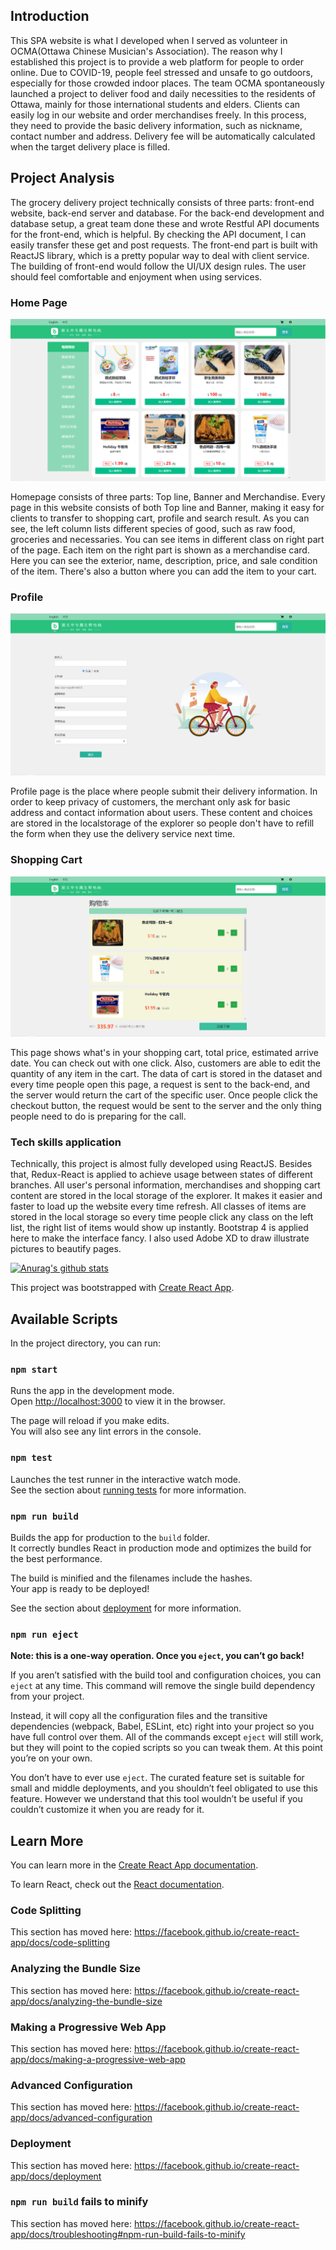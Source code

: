 
## Introduction

This SPA website is what I developed when I served as volunteer in OCMA(Ottawa Chinese Musician's Association).
 The reason why I established this project is to provide a web platform for people to order online. Due to COVID-19,
  people feel stressed and unsafe to go outdoors, especially for those crowded indoor places. The team OCMA spontaneously
 launched a project to deliver food and daily necessities to the residents of Ottawa, mainly for those international students
 and elders. Clients can easily log in our website and order merchandises freely. In this process, they need to provide
 the basic delivery information, such as nickname, contact number and address. Delivery fee will be automatically calculated 
 when the target delivery place is filled. 

## Project Analysis

The grocery delivery project technically consists of three parts: front-end website, back-end server and database.
For the back-end development and database setup, a great team done these and wrote Restful API documents for the front-end, 
which is helpful. By checking the API document, I can easily transfer these get and post requests. The front-end part is built
 with ReactJS library, which is a pretty popular way to deal with client service. The building of front-end would follow the 
 UI/UX design rules. The user should feel comfortable and enjoyment when using services. 

### Home Page
![Homepage](src/img/Woying_homepage.png)

Homepage consists of three parts: Top line, Banner and Merchandise. Every page in this website consists of both Top line and Banner,
 making it easy for clients to transfer to shopping cart, profile and search result. As you can see, the left column lists different 
 species of good, such as raw food, groceries and necessaries. You can see items in different class on right part of the page. Each item on
  the right part is shown as a merchandise card. Here you can see the exterior, name, description, price, and sale condition of the item.
  There's also a button where you can add the item to your cart. 
  
### Profile
![Profile](src/img/Profile.png)

Profile page is the place where people submit their delivery information. In order to keep privacy of customers, the merchant only ask for 
basic address and contact information about users. These content and choices are stored in the localstorage of the explorer so people don't
 have to refill the form when they use the delivery service next time.
 
### Shopping Cart
![Cart](src/img/ShoppingCart.png)

This page shows what's in your shopping cart, total price, estimated arrive date. You can check out with one click. Also, customers are 
able to edit the quantity of any item in the cart. The data of cart is stored in the dataset and every time people open this page, a request
is sent to the back-end, and the server would return the cart of the specific user. Once people click the checkout button, the request would
be sent to the server and the only thing people need to do is preparing for the call.

### Tech skills application

Technically, this project is almost fully developed using ReactJS. Besides that, Redux-React is applied to achieve usage between states of 
different branches. All user's personal information, merchandises and shopping cart content are stored in the local storage of the explorer. 
It makes it easier and faster to load up the website every time refresh. All classes of items are stored in the local storage so every time 
people click any class on the left list, the right list of items would show up instantly. Bootstrap 4 is applied here to make the interface 
fancy. I also used Adobe XD to draw illustrate pictures to beautify pages.


[![Anurag's github stats](https://github-readme-stats.vercel.app/api?username=featherblacker)](https://github.com/anuraghazra/github-readme-stats)

This project was bootstrapped with [Create React App](https://github.com/facebook/create-react-app).

## Available Scripts

In the project directory, you can run:

### `npm start`

Runs the app in the development mode.<br />
Open [http://localhost:3000](http://localhost:3000) to view it in the browser.

The page will reload if you make edits.<br />
You will also see any lint errors in the console.

### `npm test`

Launches the test runner in the interactive watch mode.<br />
See the section about [running tests](https://facebook.github.io/create-react-app/docs/running-tests) for more information.

### `npm run build`

Builds the app for production to the `build` folder.<br />
It correctly bundles React in production mode and optimizes the build for the best performance.

The build is minified and the filenames include the hashes.<br />
Your app is ready to be deployed!

See the section about [deployment](https://facebook.github.io/create-react-app/docs/deployment) for more information.

### `npm run eject`

**Note: this is a one-way operation. Once you `eject`, you can’t go back!**

If you aren’t satisfied with the build tool and configuration choices, you can `eject` at any time. This command will remove the single build dependency from your project.

Instead, it will copy all the configuration files and the transitive dependencies (webpack, Babel, ESLint, etc) right into your project so you have full control over them. All of the commands except `eject` will still work, but they will point to the copied scripts so you can tweak them. At this point you’re on your own.

You don’t have to ever use `eject`. The curated feature set is suitable for small and middle deployments, and you shouldn’t feel obligated to use this feature. However we understand that this tool wouldn’t be useful if you couldn’t customize it when you are ready for it.

## Learn More

You can learn more in the [Create React App documentation](https://facebook.github.io/create-react-app/docs/getting-started).

To learn React, check out the [React documentation](https://reactjs.org/).

### Code Splitting

This section has moved here: https://facebook.github.io/create-react-app/docs/code-splitting

### Analyzing the Bundle Size

This section has moved here: https://facebook.github.io/create-react-app/docs/analyzing-the-bundle-size

### Making a Progressive Web App

This section has moved here: https://facebook.github.io/create-react-app/docs/making-a-progressive-web-app

### Advanced Configuration

This section has moved here: https://facebook.github.io/create-react-app/docs/advanced-configuration

### Deployment

This section has moved here: https://facebook.github.io/create-react-app/docs/deployment

### `npm run build` fails to minify

This section has moved here: https://facebook.github.io/create-react-app/docs/troubleshooting#npm-run-build-fails-to-minify
